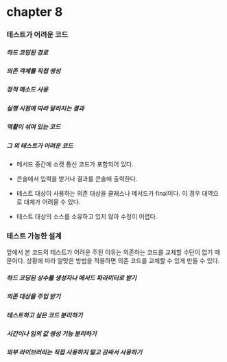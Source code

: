 # chapter 8
### 테스트가 어려운 코드
##### 하드 코딩된 경로
##### 의존 객체를 직접 생성
##### 정적 메소드 사용
##### 실행 시점에 따라 달라지는 결과
##### 역활이 섞여 있는 코드
##### 그 외 테스트가 어려운 코드
- 메서드 중간에 소켓 통신 코드가 포함되어 있다.
- 콘솔에서 입력을 받거나 결과를 콘솔에 출력한다.
- 테스트 대상이 사용하는 의존 대상을 클래스나 메서드가 final이다. 
  이 경우 대역으로 대체가 어려울 수 있다.
  
- 테스트 대상의 소스를 소유하고 있지 않아 수정이 어렵다.

### 테스트 가능한 설계
앞에서 본 코드의 테스트가 어려운 주된 이유는 의존하는 코드를 교체할 수단이 없기 때문이다.
상황에 따라 알맞은 방법을 적용하면 의존 코드를 교체할 수 있게 만들 수 있다.

##### 하드 코딩된 상수를 생성자나 메서드 파라미터로 받기
##### 의존 대상을 주입 받기
##### 테스트하고 싶은 코드 분리하기
##### 시간이나 임의 값 생성 기능 분리하기
##### 외부 라이브러리는 직접 사용하지 말고 감싸서 사용하기
#####

